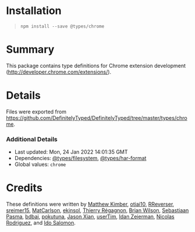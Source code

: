 # Installation
> `npm install --save @types/chrome`

# Summary
This package contains type definitions for Chrome extension development (http://developer.chrome.com/extensions/).

# Details
Files were exported from https://github.com/DefinitelyTyped/DefinitelyTyped/tree/master/types/chrome.

### Additional Details
 * Last updated: Mon, 24 Jan 2022 14:01:35 GMT
 * Dependencies: [@types/filesystem](https://npmjs.com/package/@types/filesystem), [@types/har-format](https://npmjs.com/package/@types/har-format)
 * Global values: `chrome`

# Credits
These definitions were written by [Matthew Kimber](https://github.com/matthewkimber), [otiai10](https://github.com/otiai10), [RReverser](https://github.com/rreverser), [sreimer15](https://github.com/sreimer15), [MatCarlson](https://github.com/MatCarlson), [ekinsol](https://github.com/ekinsol), [Thierry Régagnon](https://github.com/tregagnon), [Brian Wilson](https://github.com/echoabstract), [Sebastiaan Pasma](https://github.com/spasma), [bdbai](https://github.com/bdbai), [pokutuna](https://github.com/pokutuna), [Jason Xian](https://github.com/JasonXian), [userTim](https://github.com/usertim), [Idan Zeierman](https://github.com/idan315), [Nicolas Rodriguez](https://github.com/nicolas377), and [Ido Salomon](https://github.com/idosal).
